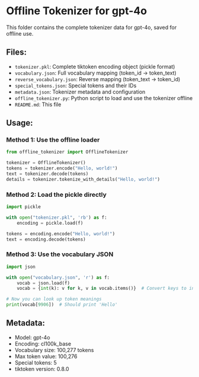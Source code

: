 # Offline Tokenizer for gpt-4o

This folder contains the complete tokenizer data for gpt-4o, saved for offline use.

## Files:
- `tokenizer.pkl`: Complete tiktoken encoding object (pickle format)
- `vocabulary.json`: Full vocabulary mapping (token_id -> token_text)
- `reverse_vocabulary.json`: Reverse mapping (token_text -> token_id)
- `special_tokens.json`: Special tokens and their IDs
- `metadata.json`: Tokenizer metadata and configuration
- `offline_tokenizer.py`: Python script to load and use the tokenizer offline
- `README.md`: This file

## Usage:

### Method 1: Use the offline loader
```python
from offline_tokenizer import OfflineTokenizer

tokenizer = OfflineTokenizer()
tokens = tokenizer.encode("Hello, world!")
text = tokenizer.decode(tokens)
details = tokenizer.tokenize_with_details("Hello, world!")
```

### Method 2: Load the pickle directly
```python
import pickle

with open("tokenizer.pkl", 'rb') as f:
    encoding = pickle.load(f)

tokens = encoding.encode("Hello, world!")
text = encoding.decode(tokens)
```

### Method 3: Use the vocabulary JSON
```python
import json

with open("vocabulary.json", 'r') as f:
    vocab = json.load(f)
    vocab = {int(k): v for k, v in vocab.items()}  # Convert keys to int

# Now you can look up token meanings
print(vocab[9906])  # Should print 'Hello'
```

## Metadata:
- Model: gpt-4o
- Encoding: cl100k_base
- Vocabulary size: 100,277 tokens
- Max token value: 100,276
- Special tokens: 5
- tiktoken version: 0.8.0
